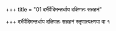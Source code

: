 +++
title = "01 दर्भैर्वेदिमन्तर्धाय दक्षिणतः सन्नहनं"

+++
दर्भैर्वेदिमन्तर्धाय दक्षिणतः सन्नहनं स्तृणात्यक्ष्णया वा १